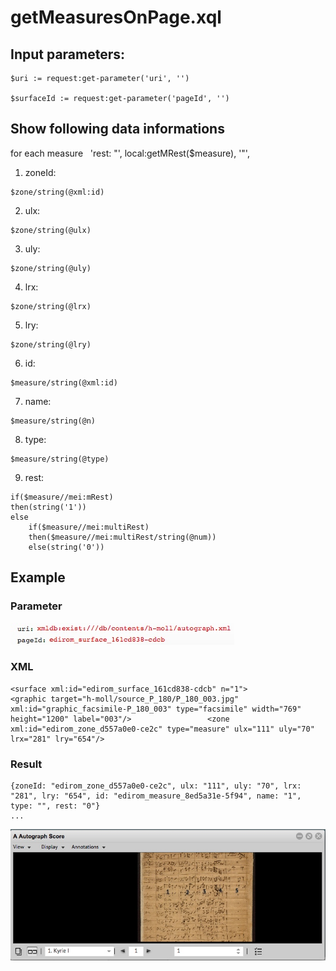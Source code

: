 # getMeasuresOnPage.xql
## Input parameters:
```
$uri := request:get-parameter('uri', '')
 
$surfaceId := request:get-parameter('pageId', '')
```
## Show following data informations
for each measure
                         'rest: "', local:getMRest($measure), '"',

1. zoneId:
```
$zone/string(@xml:id)
```

2. ulx:
```
$zone/string(@ulx)
```

3. uly:
```
$zone/string(@uly)
```

4. lrx:
```
$zone/string(@lrx)
```

5. lry:
```
$zone/string(@lry)
```

6. id:
```
$measure/string(@xml:id)
```

7. name:
```
$measure/string(@n)
```

8. type:
```
$measure/string(@type)
```

9. rest:
```
if($measure//mei:mRest)
then(string('1'))
else 
	if($measure//mei:multiRest)
	then($measure//mei:multiRest/string(@num))
	else(string('0'))
```

## Example
### Parameter
![](../media/15117659352816.jpg)

### XML
```
<surface xml:id="edirom_surface_161cd838-cdcb" n="1">                 <graphic target="h-moll/source_P_180/P_180_003.jpg" xml:id="graphic_facsimile-P_180_003" type="facsimile" width="769" height="1200" label="003"/>                 <zone xml:id="edirom_zone_d557a0e0-ce2c" type="measure" ulx="111" uly="70" lrx="281" lry="654"/>
```
### Result
```
{zoneId: "edirom_zone_d557a0e0-ce2c", ulx: "111", uly: "70", lrx: "281", lry: "654", id: "edirom_measure_8ed5a31e-5f94", name: "1", type: "", rest: "0"}
...
```
![](media/15117717742606.jpg)




